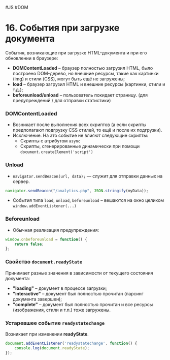 #JS #DOM

# 16. События при загрузке документа

События, возникающие при загрузке HTML-документа и при его обновлении в браузере:
- **DOMContentLoaded** – браузер полностью загрузил HTML, было построено DOM-дерево, но внешние ресурсы, такие как картинки (img) и стили (CSS), могут быть ещё не загружены;
- **load** – браузер загрузил HTML и внешние ресурсы (картинки, стили и т.д.);
- **beforeunload/unload** – пользователь покидает страницу. (для предупреждений / для отправки статистики)

### **DOMContentLoaded**

- Возникает после выполнения всех скриптов (а если скрипты предполагают подгрузку CSS стилей, то ещё и после их подгрузки).
- Исключение. На это событие не влияют следующие скрипты:
  - Скрипты с атрибутом `async`
  - Скрипты, сгенерированные динамически при помощи `document.createElement('script')`

### **Unload**

- `navigator.sendBeacon(url, data);` — служит для отправки данных на сервер.

```javascript
navigator.sendBeacon("/analytics.php", JSON.stringify(myData));
```

- События типа `load`, `unload`, `beforeunload` – вешаются на окно целиком `window.addEventListener(...)`

### **Beforeunload**

- Обычная реализация предупреждения:

```javascript
window.onbeforeunload = function() {
    return false;
};
```

### **Свойство** `document.readyState`

Принимает разные значения в зависимости от текущего состояния документа:
- **"loading"** – документ в процессе загрузки;
- **"interactive"** – документ был полностью прочитан (парсинг документа завершен);
- **"complete"** – документ был полностью прочитан и все ресурсы (изображения, стили и т.п.) тоже загружены.

### **Устаревшее событие** `readystatechange`

Возникает при изменении **readyState**.

```javascript
document.addEventListener('readystatechange', function() {
    console.log(document.readyState);
});
```
